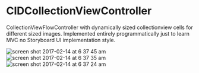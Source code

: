 # CIDCollectionViewController
CollectionViewFlowController with dynamically sized collectionview cells for different sized images.
Implemented entirely programmatically just to learn MVC no Storyboard UI implementation style.


![screen shot 2017-02-14 at 6 37 45 am](https://cloud.githubusercontent.com/assets/11773312/22933381/57e85d98-f280-11e6-833e-7bdbe9b7d23a.png) ![screen shot 2017-02-14 at 6 37 35 am](https://cloud.githubusercontent.com/assets/11773312/22933383/57ec4c64-f280-11e6-8597-80c63c145274.png) ![screen shot 2017-02-14 at 6 37 24 am](https://cloud.githubusercontent.com/assets/11773312/22933382/57e86090-f280-11e6-81df-144325e1bb2d.png)
